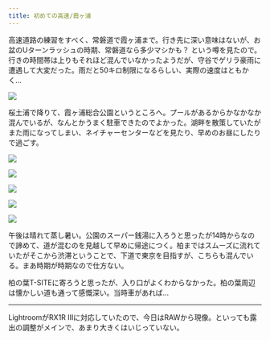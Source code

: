 ```yaml
---
title: 初めての高速/霞ヶ浦
---
```


高速道路の練習をすべく、常磐道で霞ヶ浦まで。行き先に深い意味はないが、お盆のUターンラッシュの時期、常磐道なら多少マシかも？ という噂を見たので。行きの時間帯は上りもそれほど混んでいなかったようだが、守谷でゲリラ豪雨に遭遇して大変だった。雨だと50キロ制限になるらしい、実際の速度はともかく...

![](https://photos.apkas.net/medium/202508/20250816-1R300090.webp)

桜土浦で降りて、霞ヶ浦総合公園というところへ。プールがあるからかなかなか混んでいるが、なんとかうまく駐車できたのでよかった。湖畔を散策していたがまた雨になってしまい、ネイチャーセンターなどを見たり、早めのお昼にしたりで過ごす。

![](https://photos.apkas.net/medium/202508/20250816-1R300098.webp)

![](https://photos.apkas.net/medium/202508/20250816-1R300105.webp)

![](https://photos.apkas.net/medium/202508/20250816-1R300124.webp)

![](https://photos.apkas.net/medium/202508/20250816-1R300130.webp)

![](https://photos.apkas.net/medium/202508/20250816-1R300135.webp)

午後は晴れて蒸し暑い。公園のスーパー銭湯に入ろうと思ったが14時からなので諦めて、道が混むのを見越して早めに帰途につく。柏まではスムーズに流れていたがそこから渋滞ということで、下道で東京を目指すが、こちらも混んでいる。まあ時期が時期なので仕方ない。

柏の葉T-SITEに寄ろうと思ったが、入り口がよくわからなかった。柏の葉周辺は懐かしい道も通って感慨深い。当時車があれば...

---

LightroomがRX1R IIIに対応していたので、今日はRAWから現像。といっても露出の調整がメインで、あまり大きくはいじっていない。
